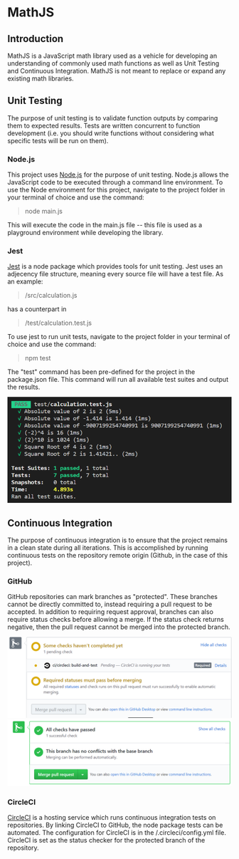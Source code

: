# MathJS

## Introduction
MathJS is a JavaScript math library used as a vehicle for developing an understanding of commonly used math functions as well as Unit Testing and Continuous Integration.  MathJS is not meant to replace or expand any existing math libraries.

## Unit Testing
The purpose of unit testing is to validate function outputs by comparing them to expected results.  Tests are written concurrent to function development (i.e. you should write functions without considering what specific tests will be run on them).

### Node.js
This project uses [Node.js](https://nodejs.org/en/) for the purpose of unit testing. Node.js allows the JavaScript code to be executed through a command line environment. To use the Node environment for this project, navigate to the project folder in your terminal of choice and use the command:

> node main.js

This will execute the code in the main.js file -- this file is used as a playground environment while developing the library.

### Jest
[Jest](https://jestjs.io/) is a node package which provides tools for unit testing.  Jest uses an adjecency file structure, meaning every source file will have a test file. As an example:

> /src/calculation.js

has a counterpart in 

> /test/calculation.test.js

To use jest to run unit tests, navigate to the project folder in your terminal of choice and use the command:

> npm test

The "test" command has been pre-defined for the project in the package.json file.  This command will run all available test suites and output the results.

![Test Result](/misc/images/Annotation_README.png)

## Continuous Integration
The purpose of continuous integration is to ensure that the project remains in a clean state during all iterations.  This is accomplished by running continuous tests on the repository remote origin (Github, in the case of this project).

### GitHub
GitHub repositories can mark branches as "protected". These branches cannot be directly committed to, instead requiring a pull request to be accepted.  In addition to requiring request approval, branches can also require status checks before allowing a merge. If the status check returns negative, then the pull request cannot be merged into the protected branch.

![Testing CI](/misc/images/Annotation_CI.png)
![Testing CI Pass](/misc/images/Annotation_CI_2.png)

### CircleCI
[CircleCI](https://circleci.com/) is a hosting service which runs continuous integration tests on repositories. By linking CircleCI to GitHub, the node package tests can be automated. The configuration for CircleCI is in the /.circleci/config.yml file. CircleCI is set as the status checker for the protected branch of the repository.